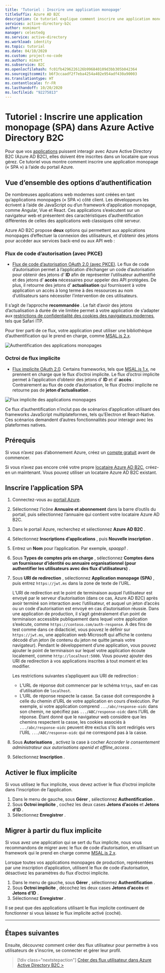 ```yaml
---
title: 'Tutoriel : Inscrire une application monopage'
titleSuffix: Azure AD B2C
description: Ce tutoriel explique comment inscrire une application monopage (SPA) dans Azure Active Directory B2C à l’aide du portail Azure.
services: active-directory-b2c
author: msmimart
manager: celestedg
ms.service: active-directory
ms.workload: identity
ms.topic: tutorial
ms.date: 04/10/2020
ms.custom: project-no-code
ms.author: mimart
ms.subservice: B2C
ms.openlocfilehash: fc01fb4296226126b996840109d3bb305b042364
ms.sourcegitcommit: b6f3ccaadf2f7eba4254a402e954adf430a90003
ms.translationtype: HT
ms.contentlocale: fr-FR
ms.lasthandoff: 10/20/2020
ms.locfileid: "92275813"
---
```

# <a name="tutorial-register-a-single-page-application-spa-in-azure-active-directory-b2c"></a>Tutoriel : Inscrire une application monopage (SPA) dans Azure Active Directory B2C

Pour que vos [applications](application-types.md) puissent interagir avec Azure Active Directory B2C (Azure AD B2C), elles doivent être inscrites dans un locataire que vous gérez. Ce tutoriel vous montre comment inscrire une application monopage (« SPA ») à l’aide du portail Azure.

## <a name="overview-of-authentication-options"></a>Vue d’ensemble des options d’authentification

De nombreuses applications web modernes sont créées en tant qu’applications monopages (« SPA ») côté client. Les développeurs les écrivent à l’aide de JavaScript ou d’un framework d’application monopage, comme Angular, Vue et React. Ces applications s’exécutent sur un navigateur web et présentent des caractéristiques d’authentification différentes de celles des applications web classiques côté serveur.

Azure AD B2C propose **deux** options qui permettent aux applications monopages d’effectuer la connexion des utilisateurs, et d’obtenir des jetons pour accéder aux services back-end ou aux API web :

### <a name="authorization-code-flow-with-pkce"></a>Flux de code d’autorisation (avec PKCE)
- [Flux de code d’autorisation OAuth 2.0 (avec PKCE)](./authorization-code-flow.md). Le flux de code d’autorisation permet à l’application d’échanger un code d’autorisation pour obtenir des jetons d’ **ID** afin de représenter l’utilisateur authentifié et des jetons d’ **accès** nécessaires pour appeler des API protégées. De plus, il retourne des jetons d’ **actualisation** qui fournissent à votre application un accès à long terme à des ressources au nom d’utilisateurs sans nécessiter l’intervention de ces utilisateurs. 

Il s’agit de l’approche **recommandée** . Le fait d’avoir des jetons d’actualisation à durée de vie limitée permet à votre application de s’adapter aux [restrictions de confidentialité des cookies des navigateurs modernes](../active-directory/develop/reference-third-party-cookies-spas.md), tels que Safari ITP.

Pour tirer parti de ce flux, votre application peut utiliser une bibliothèque d’authentification qui le prend en charge, comme [MSAL.js 2.x](https://github.com/Azure-Samples/ms-identity-b2c-javascript-spa). 

![Authentification des applications monopages](./media/tutorial-single-page-app/spa-app-auth.svg)

### <a name="implicit-grant-flow"></a>Octroi de flux implicite
- [Flux implicite OAuth 2.0](implicit-flow-single-page-application.md). Certains frameworks, tels que [MSAL.js 1.x](https://github.com/Azure-Samples/active-directory-b2c-javascript-msal-singlepageapp), ne prennent en charge que le flux d’octroi implicite. Le flux d’octroi implicite permet à l’application d’obtenir des jetons d’ **ID** et d’ **accès** . Contrairement au flux de code d’autorisation, le flux d’octroi implicite ne retourne pas de **jeton d’actualisation** . 

![Flux implicite des applications monopages](./media/tutorial-single-page-app/spa-app.svg)

Ce flux d’authentification n’inclut pas de scénarios d’application utilisant des frameworks JavaScript multiplateformes, tels qu’Electron et React-Native. Ces scénarios demandent d’autres fonctionnalités pour interagir avec les plateformes natives.

## <a name="prerequisites"></a>Prérequis

Si vous n’avez pas d’abonnement Azure, créez un [compte gratuit](https://azure.microsoft.com/free/?WT.mc_id=A261C142F) avant de commencer.

Si vous n’avez pas encore créé votre propre [locataire Azure AD B2C](tutorial-create-tenant.md), créez-en un maintenant. Vous pouvez utiliser un locataire Azure AD B2C existant.

## <a name="register-the-spa-application"></a>Inscrire l’application SPA

1. Connectez-vous au [portail Azure](https://portal.azure.com).
1. Sélectionnez l’icône **Annuaire et abonnement** dans la barre d’outils du portail, puis sélectionnez l’annuaire qui contient votre locataire Azure AD B2C.
1. Dans le portail Azure, recherchez et sélectionnez **Azure AD B2C** .
1. Sélectionnez **Inscriptions d’applications** , puis **Nouvelle inscription** .
1. Entrez un **Nom** pour l’application. Par exemple, *spaapp1* .
1. Sous **Types de comptes pris en charge** , sélectionnez **Comptes dans un fournisseur d’identité ou annuaire organisationnel (pour authentifier les utilisateurs avec des flux d’utilisateurs)** .
1. Sous **URI de redirection** , sélectionnez **Application monopage (SPA)** , puis entrez `https://jwt.ms` dans la zone de texte de l’URL.

    L’URI de redirection est le point de terminaison auquel l’utilisateur est envoyé par le serveur d’autorisation (dans ce cas, Azure AD B2C) après avoir terminé son interaction avec l’utilisateur, et auquel un jeton d’accès ou un code d’autorisation est envoyé en cas d’autorisation réussie. Dans une application de production, il s’agit généralement d’un point de terminaison accessible publiquement dans lequel votre application s’exécute, comme `https://contoso.com/auth-response`. À des fins de test comme dans ce didacticiel, vous pouvez le définir sur `https://jwt.ms`, une application web Microsoft qui affiche le contenu décodé d’un jeton (le contenu du jeton ne quitte jamais votre navigateur). Pendant le développement d’une application, vous pouvez ajouter le point de terminaison sur lequel votre application écoute localement, comme `http://localhost:5000`. Vous pouvez ajouter des URI de redirection à vos applications inscrites à tout moment et les modifier.

    Les restrictions suivantes s’appliquent aux URI de redirection :

    * L’URL de réponse doit commencer par le schéma `https`, sauf en cas d’utilisation de `localhost`.
    * L’URL de réponse respecte la casse. Sa casse doit correspondre à celle du chemin d’URL de votre application en cours d’exécution. Par exemple, si votre application comprend `.../abc/response-oidc` dans son chemin, ne spécifiez pas `.../ABC/response-oidc` dans l’URL de réponse. Étant donné que le navigateur web considère que les chemins respectent la casse, les cookies associés à `.../abc/response-oidc` peuvent être exclus s’ils sont redirigés vers l’URL `.../ABC/response-oidc` qui ne correspond pas à la casse.

1. Sous **Autorisations** , activez la case à cocher *Accorder le consentement administrateur aux autorisations openid et offline_access* .
1. Sélectionnez **Inscription** .


## <a name="enable-the-implicit-flow"></a>Activer le flux implicite
Si vous utilisez le flux implicite, vous devez activer le flux d’octroi implicite dans l’inscription de l’application.

1. Dans le menu de gauche, sous **Gérer** , sélectionnez **Authentification** .
1. Sous **Octroi implicite** , cochez les deux cases **Jetons d’accès** et **Jetons d’ID** .
1. Sélectionnez **Enregistrer** .

## <a name="migrate-from-the-implicit-flow"></a>Migrer à partir du flux implicite

Si vous avez une application qui se sert du flux implicite, nous vous recommandons de migrer avec le flux de code d’autorisation, en utilisant un framework qui le prend en charge comme [MSAL.js 2.x](https://github.com/AzureAD/microsoft-authentication-library-for-js/tree/dev/lib/msal-browser).

Lorsque toutes vos applications monopages de production, représentées par une inscription d’application, utilisent le flux de code d’autorisation, désactivez les paramètres du flux d’octroi implicite. 

1. Dans le menu de gauche, sous **Gérer** , sélectionnez **Authentification** .
1. Sous **Octroi implicite** , décochez les deux cases **Jetons d’accès** et **Jetons d’ID** .
1. Sélectionnez **Enregistrer** .

Il se peut que des applications utilisant le flux implicite continuent de fonctionner si vous laissez le flux implicite activé (coché).

* * *

## <a name="next-steps"></a>Étapes suivantes

Ensuite, découvrez comment créer des flux utilisateur pour permettre à vos utilisateurs de s’inscrire, se connecter et gérer leur profil.

> [!div class="nextstepaction"]
> [Créer des flux utilisateur dans Azure Active Directory B2C >](tutorial-create-user-flows.md)
